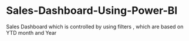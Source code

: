 # Sales-Dashboard-Using-Power-BI
Sales Dashboard which is controlled by using filters , which are based on YTD month and Year
